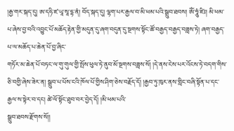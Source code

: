 ﻿  
།རྒྱ་གར་སྐད་དུ། ཨ་དཧི་ཛ་ཡཱ་སཱ་དྷ་ནཾ། བོད་སྐད་དུ། ལྷག་པར་རྒྱལ་བ་མི་ཕམ་པའི་སྒྲུབ་ཐབས། ཨོཾ་ཧཱུཾ་ཛིཿ། མི་ཕམ་པ་ཞེས་བྱ་བའི་འབྱུང་པོ་མཆོད་རྟེན་གྱི་མདུན་དུ་ཞག་བདུན་དུ་སྔགས་སྟོང་ཚོ་བརྒྱད་བརྒྱད་བཟླས་ཏེ། ཞག་བརྒྱད་པ་ལ་མཆོད་པ་ཆེན་པོ་བྱ་ཞིང་  
གཏོར་མ་ཆེན་པོ་བཏང་ལ་གུ་གུལ་གྱི་སྤོས་ཕུལ་ཏེ་ནུབ་མོ་སྔགས་བཟླས་སོ། །དེ་ནས་ངེས་པར་འོངས་ཏེ་བདག་གིས་ཅི་བགྱི་ཞེས་ཟེར་ན། སྒྲུབ་པ་པོས་ངའི་ཁོལ་པོ་གྱིས་ཤིག་ཅེས་བརྗོད་དོ། །རྒྱབ་ཏུ་ཁུར་ནས་གླིང་བཞི་སྟོན་པ་དང་རྒྱལ་ས་སྟེར་བ་དང། ཚེ་ལོ་སྟོང་ཐུབ་བར་བྱེད་དོ། །མི་ཕམ་པའི་  
སྒྲུབ་ཐབས་རྫོགས་སོ།།  
  
